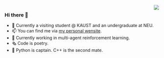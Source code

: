 <img align="right" src='https://github-readme-stats.vercel.app/api?username=yubinwang11&show_icons=true&title_color=fff&icon_color=79ff97&text_color=9f9f9f&bg_color=151515&hide=["contribs"]'>

### Hi there 👋

- 🌱 Currently a visiting student @ KAUST and an undergraduate at NEU.
- 📫 You can find me via [my personal wensite](https://yubinwang11.github.io/).
- 🔭 Currently working in multi-agent reinforcement learning.
- 🗞 Code is poetry.
- 🔨 Python is captain. C++ is the second mate. 






